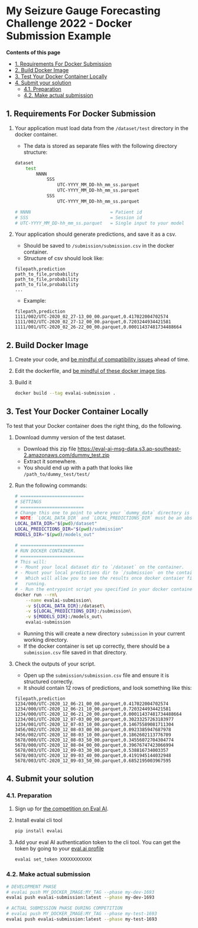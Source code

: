 # My Seizure Gauge Forecasting Challenge 2022 - Docker Submission Example

**Contents of this page**

- [1. Requirements For Docker Submission](#1-requirements-for-docker-submission)
- [2. Build Docker Image](#2-build-docker-image)
- [3. Test Your Docker Container Locally](#3-test-your-docker-container-locally)
- [4. Submit your solution](#4-submit-your-solution)
  - [4.1. Preparation](#41-preparation)
  - [4.2. Make actual submission](#42-make-actual-submission)

## 1. Requirements For Docker Submission

1. Your application must load data from the `/dataset/test`  directory in the docker container.

    - The data is stored as separate files with the following directory structure:

    ```bash
    dataset
        test 
            NNNN
                SSS
                    UTC-YYYY_MM_DD-hh_mm_ss.parquet
                    UTC-YYYY_MM_DD-hh_mm_ss.parquet
                SSS
                    UTC-YYYY_MM_DD-hh_mm_ss.parquet

    # NNNN                              = Patient id
    # SSS                               = Session id 
    # UTC-YYYY_MM_DD-hh_mm_ss.parquet   = Single input to your model
    ```

2. Your application should generate predictions, and save it as a csv.
    - Should be saved to `/submission/submission.csv` in the docker container.
    - Structure of csv should look like:

    ```
    filepath,prediction
    path_to_file,probability
    path_to_file,probability
    path_to_file,probability
    ...
    ```

    - Example:

    ```
    filepath,prediction
    1111/002/UTC-2020_02_27-13_00_00.parquet,0.417022004702574
    1111/002/UTC-2020_02_27-12_00_00.parquet,0.7203244934421581
    1111/001/UTC-2020_02_26-22_00_00.parquet,0.00011437481734488664
    ```


## 2. Build Docker Image

1. Create your code, and [be mindful of compatibility issues](compatibility.md) ahead of time.
2. Edit the dockerfile, and [be mindful of these docker image tips](dockerfile.md).
3. Build it

    ```bash
    docker build --tag evalai-submission .
    ```

## 3. Test Your Docker Container Locally

To test that your Docker container does the right thing, do the following.

1. Download dummy version of the test dataset.
    - Download this zip file https://eval-ai-msg-data.s3.ap-southeast-2.amazonaws.com/dummy_test.zip
    - Extract it somewhere.
    - You should end up with a path that looks like `/path_to/dummy_test/test/`
2. Run the following commands:

    ```bash
    # ========================
    # SETTINGS
    # ========================
    # Change this one to point to where your `dummy_data` directory is stored.
    # NOTE: `LOCAL_DATA_DIR` and `LOCAL_PREDICTIONS_DIR` must be an absolute paths.
    LOCAL_DATA_DIR="$(pwd)/dataset"
    LOCAL_PREDICTIONS_DIR="$(pwd)/submission"
    MODELS_DIR="$(pwd)/models_out"

    # ========================
    # RUN DOCKER CONTAINER.
    # ========================
    # This will:
    # - Mount your local dataset dir to `/dataset` on the container.
    # - Mount your local predictions dir to `/submission` on the container.
    #   Which will allow you to see the results once docker contaier finishes
    #   running.
    # - Run the entrypoint script you specified in your docker container.
    docker run --rm\
        --name evalai-submission\
        -v ${LOCAL_DATA_DIR}:/dataset\
        -v ${LOCAL_PREDICTIONS_DIR}:/submission\
        -v ${MODELS_DIR}:/models_out\
        evalai-submission
    ```

   - Running this will create a new directory `submission` in your current working directory.
   - If the docker container is set up correctly, there should be a `submission.csv` file saved in that directory.

3. Check the outputs of your script.
   - Open up the `submission/submission.csv` file and ensure it is structured correctly.
    - It should contain 12 rows of predictions, and look something like this:

    ```
    filepath,prediction
    1234/000/UTC-2020_12_06-21_00_00.parquet,0.417022004702574
    1234/000/UTC-2020_12_06-21_10_00.parquet,0.7203244934421581
    1234/000/UTC-2020_12_06-21_20_00.parquet,0.00011437481734488664
    1234/001/UTC-2020_12_07-03_00_00.parquet,0.30233257263183977
    1234/001/UTC-2020_12_07-03_10_00.parquet,0.14675589081711304
    3456/002/UTC-2020_12_08-03_00_00.parquet,0.0923385947687978
    3456/002/UTC-2020_12_08-03_10_00.parquet,0.1862602113776709
    5678/000/UTC-2020_12_08-03_50_00.parquet,0.34556072704304774
    5678/000/UTC-2020_12_08-04_00_00.parquet,0.39676747423066994
    5678/003/UTC-2020_12_09-03_30_00.parquet,0.538816734003357
    5678/003/UTC-2020_12_09-03_40_00.parquet,0.4191945144032948
    5678/003/UTC-2020_12_09-03_50_00.parquet,0.6852195003967595
    ```


## 4. Submit your solution
### 4.1. Preparation

1. Sign up for [the competition on Eval AI](https://eval.ai/web/challenges/challenge-page/1693/overview).
2. Install evalai cli tool

    ```bash
    pip install evalai
    ```

3. Add your eval AI authentication token to the cli tool. You can get the token by going to your [eval.ai profile](https://eval.ai/web/profile)

    ```bash
    evalai set_token XXXXXXXXXXXX
    ```

### 4.2. Make actual submission

```bash
# DEVELOPMENT PHASE
# evalai push MY_DOCKER_IMAGE:MY_TAG --phase my-dev-1693
evalai push evalai-submission:latest --phase my-dev-1693

# ACTUAL SUBMISSION PHASE DURING COMPETITION
# evalai push MY_DOCKER_IMAGE:MY_TAG --phase my-test-1693
evalai push evalai-submission:latest --phase my-test-1693

```
